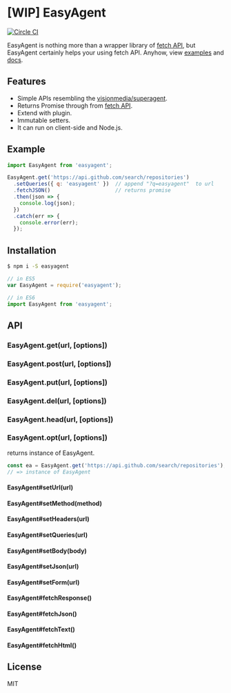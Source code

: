 # [WIP] EasyAgent

[![Circle CI](https://circleci.com/gh/axross/easyagent.svg?style=svg)](https://circleci.com/gh/axross/easyagent)

EasyAgent is nothing more than a wrapper library of [fetch API](https://fetch.spec.whatwg.org/), but EasyAgent certainly helps your using fetch API. Anyhow, view [examples](#examples) and [docs](#installation).

## Features

- Simple APIs resembling the [visionmedia/superagent](https://github.com/visionmedia/superagent).
- Returns Promise through from [fetch API](https://fetch.spec.whatwg.org/).
- Extend with plugin.
- Immutable setters.
- It can run on client-side and Node.js.

## Example

```javascript
import EasyAgent from 'easyagent';

EasyAgent.get('https://api.github.com/search/repositories')
  .setQueries({ q: 'easyagent' })  // append "?q=easyagent"  to url
  .fetchJSON()                     // returns promise
  .then(json => {
    console.log(json);
  })
  .catch(err => {
    console.error(err);
  });
```

## Installation

```sh
$ npm i -S easyagent
```

```javascript
// in ES5
var EasyAgent = require('easyagent');

// in ES6
import EasyAgent from 'easyagent';
```

## API

### EasyAgent.get(url, [options])
### EasyAgent.post(url, [options])
### EasyAgent.put(url, [options])
### EasyAgent.del(url, [options])
### EasyAgent.head(url, [options])
### EasyAgent.opt(url, [options])

returns instance of EasyAgent.

```javascript
const ea = EasyAgent.get('https://api.github.com/search/repositories');
// => instance of EasyAgent
```

#### EasyAgent#setUrl(url)
#### EasyAgent#setMethod(method)
#### EasyAgent#setHeaders(url)
#### EasyAgent#setQueries(url)
#### EasyAgent#setBody(body)
#### EasyAgent#setJson(url)
#### EasyAgent#setForm(url)

#### EasyAgent#fetchResponse()
#### EasyAgent#fetchJson()
#### EasyAgent#fetchText()
#### EasyAgent#fetchHtml()

## License

MIT
